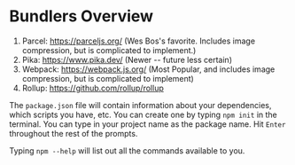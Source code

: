 # Bundlers Overview

1. Parcel: https://parceljs.org/ (Wes Bos's favorite.  Includes image compression, but is complicated to implement.)
2. Pika: https://www.pika.dev/ (Newer -- future less certain)
3. Webpack: https://webpack.js.org/ (Most Popular, and includes image compression, but is complicated to implement)
4. Rollup: https://github.com/rollup/rollup

The `package.json` file will contain information about your dependencies, which scripts you have, etc.  You can create one by typing `npm init` in the terminal.  You can type in your project name as the package name.  Hit `Enter` throughout the rest of the prompts.

Typing `npm --help` will list out all the commands available to you.